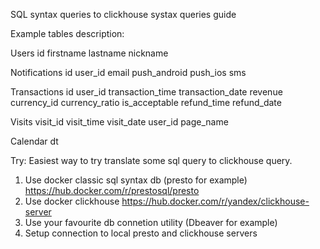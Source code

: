 SQL syntax queries to clickhouse systax queries guide

Example tables description:

Users
id
firstname
lastname
nickname


Notifications
id
user_id
email
push_android
push_ios
sms


Transactions
id
user_id
transaction_time
transaction_date
revenue
currency_id
currency_ratio
is_acceptable
refund_time
refund_date


Visits
visit_id
visit_time
visit_date
user_id
page_name


Calendar
dt

Try:
Easiest way to try translate some sql query to clickhouse query.
1. Use docker classic sql syntax db (presto for example) https://hub.docker.com/r/prestosql/presto
2. Use docker clickhouse https://hub.docker.com/r/yandex/clickhouse-server
3. Use your favourite db connetion utility (Dbeaver for example)
4. Setup connection to local presto and clickhouse servers